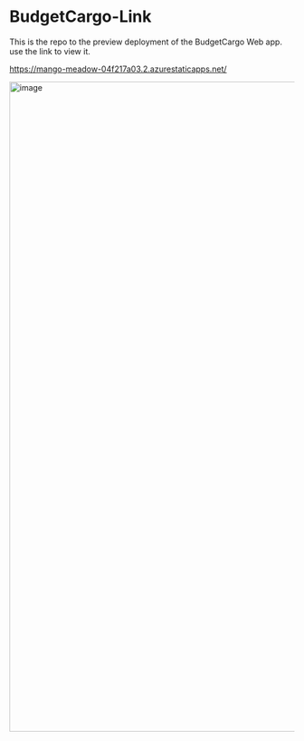 # BudgetCargo-Link
This is the repo to the preview deployment of the BudgetCargo Web app. use the link to view it.

https://mango-meadow-04f217a03.2.azurestaticapps.net/


<img width="995" height="1148" alt="image" src="https://github.com/user-attachments/assets/406c37c9-90fd-4d46-8b45-391909ebcc65" />

